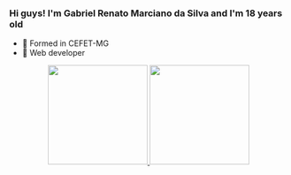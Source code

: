 ### Hi guys! I'm Gabriel Renato Marciano da Silva and I'm 18 years old

- 🥑 Formed in CEFET-MG
- 🌵 Web developer

<div align="center">
  <a href="https://www.linkedin.com/in/gabriel-renato-marciano-da-silva-98576b1bb/">
  <img height="180em" src="https://github-readme-stats.vercel.app/api?username=gabrielrenat&show_icons=true&theme=dark&include_all_commits=true&count_private=true"/>
  <img height="180em" src="https://github-readme-stats.vercel.app/api/top-langs/?username=gabrielrenat&layout=compact&langs_count=7&theme=dark"/>
</div>
